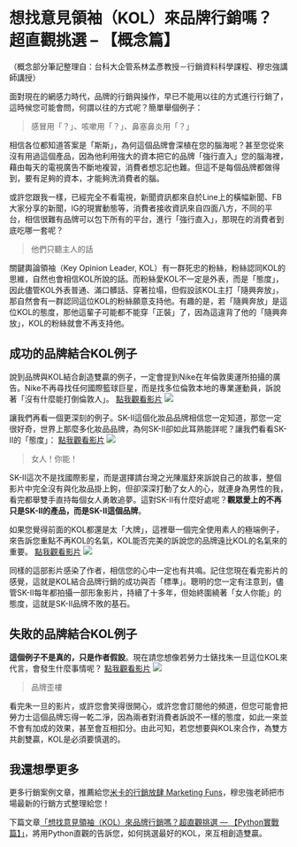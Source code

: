 # 想找意見領袖（KOL）來品牌行銷嗎？超直觀挑選 – 【概念篇】

（概念部分筆記整理自：台科大企管系林孟彥教授－行銷資料科學課程、穆忠強講師講授）

面對現在的網感力時代，品牌的行銷與操作，早已不能用以往的方式進行行銷了，這時候您可能會問，何謂以往的方式呢？簡單舉個例子：

> 感冒用「？」、咳嗽用「？」、鼻塞鼻炎用「？」

相信各位都知道答案是「斯斯」，為何這個品牌會深植在您的腦海呢？甚至您從來沒有用過這個產品，因為他利用強大的資本把它的品牌「強行直入」您的腦海裡，藉由每天的電視廣告不斷地複習，消費者想忘記也難。但這不是每個品牌都做得到，要有足夠的資本，才能夠洗消費者的腦。

或許您跟我一樣，已經完全不看電視，新聞資訊都來自於Line上的橫幅新聞、FB大家分享的新聞，IG的現實動態等，消費者接收資訊來自四面八方，不同的平台，相信很難有品牌可以包下所有的平台，進行「強行直入」，那現在的消費者到底吃哪一套呢？

> 他們只聽主人的話

關鍵輿論領袖（Key Opinion Leader, KOL）有一群死忠的粉絲，粉絲認同KOL的思維，自然也會相信KOL所說的話。而粉絲愛KOL不一定是外表，而是「態度」，因此儘管KOL外表普通、滿口髒話、穿著拉塌，但假設該KOL主打「隨興奔放」，那自然會有一群認同這位KOL的粉絲願意支持他。有趣的是，若「隨興奔放」是這位KOL的態度，那他這輩子可能都不能穿「正裝」了，因為這違背了他的「隨興奔放」，KOL的粉絲就會不再支持他。

## 成功的品牌結合KOL例子
說到品牌與KOL結合創造雙贏的例子，一定會提到Nike在年倫敦奧運所拍攝的廣告。Nike不再尋找任何國際籃球巨星，而是找多位倫敦本地的專業運動員，訴說著「沒有什麼能打倒倫敦人」。
[點我觀看影片](https://www.youtube.com/watch?v=VEl1W25DZlo)
![](https://i.imgur.com/XlFTrqt.png)

讓我們再看一個更深刻的例子。SK-II這個化妝品品牌相信您一定知道，那您一定很好奇，世界上那麼多化妝品品牌，為何SK-II卻如此耳熟能詳呢？讓我們看看SK-II的「態度」：
[點我觀看影片](https://www.youtube.com/watch?v=MN0k4F8o3TE)
![](https://i.imgur.com/rwyCM5H.png)

> 女人！你能！

SK-II這次不是找國際影星，而是選擇請台灣之光陳嵐舒來訴說自己的故事，整個影片中完全沒有與化妝品掛上鉤，但卻深深打動了女人的心，就連身為男性的我，看完都舉雙手直持每個女人勇敢追夢。這對SK-II有什麼好處呢？<strong>觀眾愛上的不再只是SK-II的產品，而是SK-II這個品牌</strong>。

如果您覺得前面的KOL都還是太「大牌」，這裡舉一個完全使用素人的極端例子，來告訴您重點不再KOL的名氣，KOL能否完美的訴說您的品牌遠比KOL的名氣來的重要。
[點我觀看影片](https://www.youtube.com/watch?v=ttQo_Aavitk)
![](https://i.imgur.com/NXhxbhL.png)

同樣的這部影片感染了作者，相信您的心中一定也有共鳴。記住您現在看完影片的感覺，這就是KOL結合品牌行銷的成功與否「標準」。聰明的您一定有注意到，儘管SK-II每年都拍攝一部形象影片，持續了十多年，但始終圍繞著「女人你能」的態度，這就是SK-II品牌不敗的基石。

## 失敗的品牌結合KOL例子
<strong>這個例子不是真的，只是作者假設</strong>。現在請您想像若勞力士錶找朱一旦這位KOL來代言，會發生什麼事情呢？
[點我觀看影片](https://www.youtube.com/watch?v=Lc9szK337VI)
![](https://i.imgur.com/XBVWYHr.png)

> 品牌歪樓

看完朱一旦的影片，或許您會笑得很開心，或許您會訂閱他的頻道，但您可能會把勞力士這個品牌忘得一乾二淨，因為兩者對消費者訴說不一樣的態度，如此一來並不會有加成的效果，甚至會互相扣分。由此可知，若您想要與KOL來合作，為雙方共創雙贏，KOL是必須要慎選的。

## 我還想學更多
更多行銷案例文章，推薦給您[米卡的行銷放肆 Marketing Funs](https://www.jabamay.com/)，穆忠強老師把市場最新的行銷方式整理給您！

下篇文章[「想找意見領袖（KOL）來品牌行銷嗎？超直觀挑選 — 【Python實戰篇】」](/classification/marketing/21)，將用Python直觀的告訴您，如何挑選最好的KOL，來互相創造雙贏。
